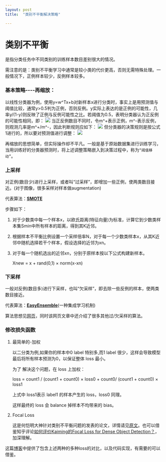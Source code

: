 ```yaml
---
layout: post
title:  "类别不平衡解决策略"

---
```


# 类别不平衡
是指分类任务中不同类别的训练样本数目差别很大的情况。

需注意的是：类别不平衡学习中通常是较小类的代价更高，否则无需特殊处理。一般情况下，正例样本较少，反例样本较多。

### 基本策略----**再缩放**：

以线性分类器为例，使用y=w^Tx+b对新样本x进行分类时，事实上是用预测值与阈值比较，通常y>0.5判为正例，否则反例。y实际上表达的是正例的可能性，几率y/(1-y)则反映了正例与反例可能性之比。若阈值为0.5，表明分类器认为正反例的可能性相同，即：
![]({{site.url}}/images/CNN/unbalance1.png)
当正反例数目不同时，令m^+表示正例，m^-表示反例，则观测几率是m^+/m^-，因此判断规则应如下：
![]({{site.url}}/images/CNN/unbalance2.png)
但分类器的决策规则是按公式1进行的，所以要对预测值进行调整：
![]({{site.url}}/images/CNN/unbalance3.png)

再缩放的思想简单，但实际操作却不平凡。一般是基于原始数据集进行训练学习，当用训练好的分类器预测时，将上述调整策略嵌入到决策过程中，称为`“阈值移动”`。


### 上采样
对正例(数目少)进行上采样，或者叫“过采样”，即增加一些正例，使两类数目接近。(对于图像，很多采样对样本做augmentation)

代表算法：[**SMOTE**](https://www.jair.org/index.php/jair/article/view/10302)

步骤如下：

1. 对于少数类中每一个样本x，以欧氏距离(特征向量)为标准，计算它到少数类样本集Smin中所有样本的距离，得到其K近邻。

2. 根据样本不平衡比例设置一个采样倍率N，对于每一个少数类样本x，从其K近邻中随机选择若干个样本，假设选择的近邻为xn。

3. 对于每一个随机选出的近邻xn，分别于原样本按以下公式构建新样本。

	Xnew = x + rand(0,1) × norm(x-xn)


### 下采样
一般对反例(数目多)进行下采样，也叫“欠采样”，即去除一些反例的样本，使两类数目接近。

代表算法：[**EasyEnsemble**](https://ieeexplore.ieee.org/abstract/document/4717268/)(一种集成学习机制)

算法思想见[网页](http://lib.csdn.net/article/machinelearning/41294)，同时该网页文章中还介绍了很多其他过/欠采样的算法。

### 修改损失函数

1. 最简单的-加权

	以二分类为例,如果你的样本中0 label 特别多,而1 label 很少，这样会导致模型最后将所有样本预测为0，以保证整体 loss 最小。
	 
	为了 解决这个问题，在 loss 上加权：

	loss  = count1 / (count1 + count0) × loss0 + count0/ (count1 + count0) × loss1
	 
	上式中 loss1表示 label1 的样本产生的 loss，loss0 同理。
	 
	这样最终的 loss 会 balance 掉样本不均带来的 bias。

2. Focal Loss

	这是何恺明大神针对类别不平衡问题的发表的论文，详情请见[原文](https://arxiv.org/abs/1708.02002)。也可以借鉴知乎评论[如何评价Kaiming的Focal Loss for Dense Object Detection？](https://www.zhihu.com/question/63581984)，加深理解。

这篇[博客](https://blog.csdn.net/weixin_35653315/article/details/78327408)中提供了包含上述两种的多种loss的对比，以及代码实现，有需要的可以借鉴。